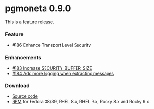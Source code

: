 # pgmoneta 0.9.0
This is a feature release.

### Feature

* [#186 Enhance Transport Level Security](https://github.com/pgmoneta/pgmoneta/issues/186)

### Enhancements

* [#183 Increase SECURITY_BUFFER_SIZE](https://github.com/pgmoneta/pgmoneta/issues/183)
* [#184 Add more logging when extracting messages](https://github.com/pgmoneta/pgmoneta/issues/184)

### Download

* [Source code](https://github.com/pgmoneta/pgmoneta/releases/download/0.9.0/pgmoneta-0.9.0.tar.gz)
* [RPM](https://yum.postgresql.org) for Fedora 38/39, RHEL 8.x, RHEL 9.x, Rocky 8.x and Rocky 9.x
